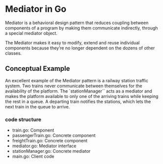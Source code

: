 # Mediator in Go
Mediator is a behavioral design pattern that reduces coupling between components of a program by making them communicate indirectly, through a special mediator object.

The Mediator makes it easy to modify, extend and reuse individual components because they’re no longer dependent on the dozens of other classes.

## Conceptual Example
An excellent example of the Mediator pattern is a railway station traffic system. Two trains never communicate between themselves for the availability of the platform. The `stationManager`` acts as a mediator and makes the platform available to only one of the arriving trains while keeping the rest in a queue. A departing train notifies the stations, which lets the next train in the queue to arrive.

### code structure
* train.go: Component
* passengerTrain.go: Concrete component
* freightTrain.go: Concrete component
* mediator.go: Mediator interface
* stationManager.go: Concrete mediator
* main.go: Client code